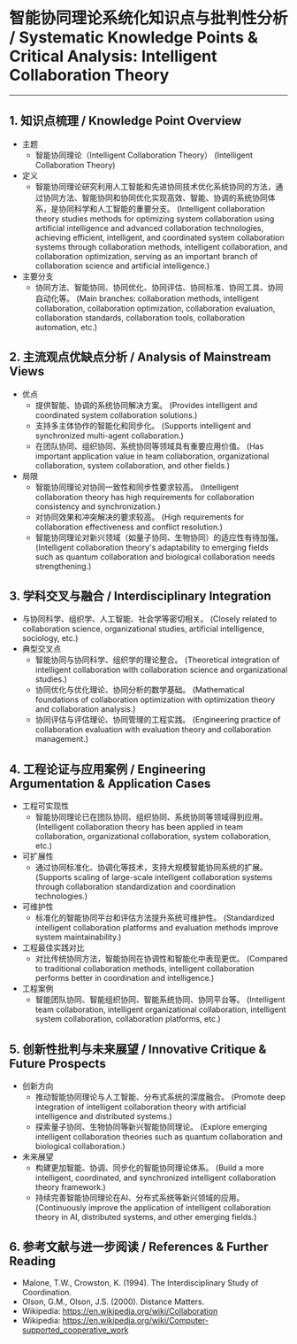 # 智能协同理论系统化知识点与批判性分析 / Systematic Knowledge Points & Critical Analysis: Intelligent Collaboration Theory

---

## 1. 知识点梳理 / Knowledge Point Overview

- 主题
  - 智能协同理论（Intelligent Collaboration Theory）
      (Intelligent Collaboration Theory)
- 定义
  - 智能协同理论研究利用人工智能和先进协同技术优化系统协同的方法，通过协同方法、智能协同和协同优化实现高效、智能、协调的系统协同体系，是协同科学和人工智能的重要分支。
      (Intelligent collaboration theory studies methods for optimizing system collaboration using artificial intelligence and advanced collaboration technologies, achieving efficient, intelligent, and coordinated system collaboration systems through collaboration methods, intelligent collaboration, and collaboration optimization, serving as an important branch of collaboration science and artificial intelligence.)
- 主要分支
  - 协同方法、智能协同、协同优化、协同评估、协同标准、协同工具、协同自动化等。
      (Main branches: collaboration methods, intelligent collaboration, collaboration optimization, collaboration evaluation, collaboration standards, collaboration tools, collaboration automation, etc.)

## 2. 主流观点优缺点分析 / Analysis of Mainstream Views

- 优点
  - 提供智能、协调的系统协同解决方案。
      (Provides intelligent and coordinated system collaboration solutions.)
  - 支持多主体协作的智能化和同步化。
      (Supports intelligent and synchronized multi-agent collaboration.)
  - 在团队协同、组织协同、系统协同等领域具有重要应用价值。
      (Has important application value in team collaboration, organizational collaboration, system collaboration, and other fields.)
- 局限
  - 智能协同理论对协同一致性和同步性要求较高。
      (Intelligent collaboration theory has high requirements for collaboration consistency and synchronization.)
  - 对协同效果和冲突解决的要求较高。
      (High requirements for collaboration effectiveness and conflict resolution.)
  - 智能协同理论对新兴领域（如量子协同、生物协同）的适应性有待加强。
      (Intelligent collaboration theory's adaptability to emerging fields such as quantum collaboration and biological collaboration needs strengthening.)

## 3. 学科交叉与融合 / Interdisciplinary Integration

- 与协同科学、组织学、人工智能、社会学等密切相关。
  (Closely related to collaboration science, organizational studies, artificial intelligence, sociology, etc.)
- 典型交叉点
  - 智能协同与协同科学、组织学的理论整合。
      (Theoretical integration of intelligent collaboration with collaboration science and organizational studies.)
  - 协同优化与优化理论、协同分析的数学基础。
      (Mathematical foundations of collaboration optimization with optimization theory and collaboration analysis.)
  - 协同评估与评估理论、协同管理的工程实践。
      (Engineering practice of collaboration evaluation with evaluation theory and collaboration management.)

## 4. 工程论证与应用案例 / Engineering Argumentation & Application Cases

- 工程可实现性
  - 智能协同理论已在团队协同、组织协同、系统协同等领域得到应用。
      (Intelligent collaboration theory has been applied in team collaboration, organizational collaboration, system collaboration, etc.)
- 可扩展性
  - 通过协同标准化、协调化等技术，支持大规模智能协同系统的扩展。
      (Supports scaling of large-scale intelligent collaboration systems through collaboration standardization and coordination technologies.)
- 可维护性
  - 标准化的智能协同平台和评估方法提升系统可维护性。
      (Standardized intelligent collaboration platforms and evaluation methods improve system maintainability.)
- 工程最佳实践对比
  - 对比传统协同方法，智能协同在协调性和智能化中表现更优。
      (Compared to traditional collaboration methods, intelligent collaboration performs better in coordination and intelligence.)
- 工程案例
  - 智能团队协同、智能组织协同、智能系统协同、协同平台等。
      (Intelligent team collaboration, intelligent organizational collaboration, intelligent system collaboration, collaboration platforms, etc.)

## 5. 创新性批判与未来展望 / Innovative Critique & Future Prospects

- 创新方向
  - 推动智能协同理论与人工智能、分布式系统的深度融合。
      (Promote deep integration of intelligent collaboration theory with artificial intelligence and distributed systems.)
  - 探索量子协同、生物协同等新兴智能协同理论。
      (Explore emerging intelligent collaboration theories such as quantum collaboration and biological collaboration.)
- 未来展望
  - 构建更加智能、协调、同步化的智能协同理论体系。
      (Build a more intelligent, coordinated, and synchronized intelligent collaboration theory framework.)
  - 持续完善智能协同理论在AI、分布式系统等新兴领域的应用。
      (Continuously improve the application of intelligent collaboration theory in AI, distributed systems, and other emerging fields.)

## 6. 参考文献与进一步阅读 / References & Further Reading

- Malone, T.W., Crowston, K. (1994). The Interdisciplinary Study of Coordination.
- Olson, G.M., Olson, J.S. (2000). Distance Matters.
- Wikipedia: <https://en.wikipedia.org/wiki/Collaboration>
- Wikipedia: <https://en.wikipedia.org/wiki/Computer-supported_cooperative_work>
